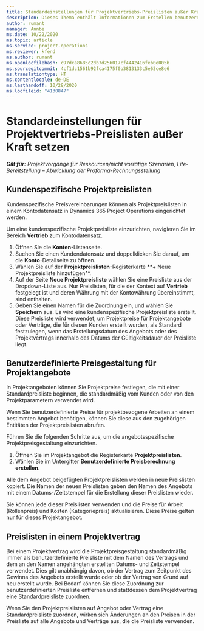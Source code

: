 ```yaml
---
title: Standardeinstellungen für Projektvertriebs-Preislisten außer Kraft setzen
description: Dieses Thema enthält Informationen zum Erstellen benutzerdefinierter Verkaufspreislisten.
author: rumant
manager: Annbe
ms.date: 10/22/2020
ms.topic: article
ms.service: project-operations
ms.reviewer: kfend
ms.author: rumant
ms.openlocfilehash: c97dca8685c2db7d256017cf4442416feb0e005b
ms.sourcegitcommit: 4cf1dc1561b92fca4175f0b3813133c5e63ce8e6
ms.translationtype: HT
ms.contentlocale: de-DE
ms.lasthandoff: 10/28/2020
ms.locfileid: "4130847"
---
```

# <a name="override-project-sales-price-lists"></a>Standardeinstellungen für Projektvertriebs-Preislisten außer Kraft setzen

_**Gilt für:** Projektvorgänge für Ressourcen/nicht vorrätige Szenarien, Lite-Bereitstellung – Abwicklung der Proforma-Rechnungsstellung_

## <a name="customer-specific-project-price-lists"></a>Kundenspezifische Projektpreislisten

Kundenspezifische Preisvereinbarungen können als Projektpreislisten in einem Kontodatensatz in Dynamics 365 Project Operations eingerichtet werden.

Um eine kundenspezifische Projektpreisliste einzurichten, navigieren Sie im Bereich **Vertrieb** zum Kontodatensatz.

1. Öffnen Sie die **Konten**-Listenseite.
2. Suchen Sie einen Kundendatensatz und doppelklicken Sie darauf, um die **Konto**-Detailseite zu öffnen.
3. Wählen Sie auf der **Projektpreislisten**-Registerkarte **+ Neue Projektpreisliste hinzufügen^^.
4. Auf der Seite **Neue Projektpreisliste** wählen Sie eine Preisliste aus der Dropdown-Liste aus. Nur Preislisten, für die der Kontext auf **Vertrieb** festgelegt ist und deren Währung mit der Kontowährung übereinstimmt, sind enthalten.
5. Geben Sie einen Namen für die Zuordnung ein, und wählen Sie **Speichern** aus. Es wird eine kundenspezifische Projektpreisliste erstellt. Diese Preisliste wird verwendet, um Projektpreise für Projektangebote oder Verträge, die für diesen Kunden erstellt wurden, als Standard festzulegen, wenn das Erstellungsdatum des Angebots oder des Projektvertrags innerhalb des Datums der Gültigkeitsdauer der Preisliste liegt.

## <a name="custom-pricing-on-project-quotes"></a>Benutzerdefinierte Preisgestaltung für Projektangebote

In Projektangeboten können Sie Projektpreise festlegen, die mit einer Standardpreisliste beginnen, die standardmäßig vom Kunden oder von den Projektparametern verwendet wird.

Wenn Sie benutzerdefinierte Preise für projektbezogene Arbeiten an einem bestimmten Angebot benötigen, können Sie diese aus den zugehörigen Entitäten der Projektpreislisten abrufen.

Führen Sie die folgenden Schritte aus, um die angebotsspezifische Projektpreisgestaltung einzurichten.

1. Öffnen Sie im Projektangebot die Registerkarte **Projektpreislisten**.
2. Wählen Sie im Untergitter **Benutzerdefinierte Preisberechnung erstellen**.

Alle dem Angebot beigefügten Projektpreislisten werden in neue Preislisten kopiert. Die Namen der neuen Preislisten geben den Namen des Angebots mit einem Datums-/Zeitstempel für die Erstellung dieser Preislisten wieder.

Sie können jede dieser Preislisten verwenden und die Preise für Arbeit (Rollenpreis) und Kosten (Kategoriepreis) aktualisieren. Diese Preise gelten nur für dieses Projektangebot.

## <a name="price-lists-on-a-project-contract"></a>Preislisten in einem Projektvertrag

Bei einem Projektvertrag wird die Projektpreisgestaltung standardmäßig immer als benutzerdefinierte Preisliste mit dem Namen des Vertrags und dem an den Namen angehängten erstellten Datums- und Zeitstempel verwendet. Dies gilt unabhängig davon, ob der Vertrag zum Zeitpunkt des Gewinns des Angebots erstellt wurde oder ob der Vertrag von Grund auf neu erstellt wurde. Bei Bedarf können Sie diese Zuordnung zur benutzerdefinierten Preisliste entfernen und stattdessen dem Projektvertrag eine Standardpreisliste zuordnen.

Wenn Sie den Projektpreislisten auf Angebot oder Vertrag eine Standardpreisliste zuordnen, wirken sich Änderungen an den Preisen in der Preisliste auf alle Angebote und Verträge aus, die die Preisliste verwenden.
